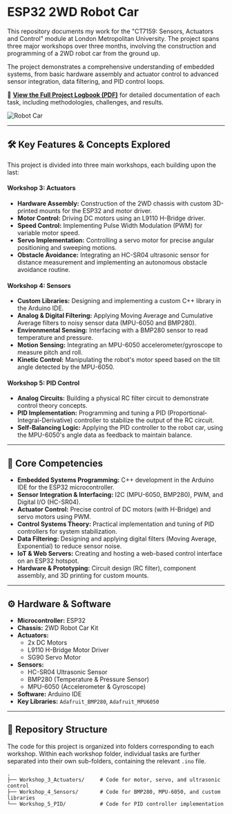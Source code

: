 # ESP32 2WD Robot Car

This repository documents my work for the "CT7159: Sensors, Actuators and Control" module at London Metropolitan University. The project spans three major workshops over three months, involving the construction and programming of a 2WD robot car from the ground up.

The project demonstrates a comprehensive understanding of embedded systems, from basic hardware assembly and actuator control to advanced sensor integration, data filtering, and PID control loops.

📄 [**View the Full Project Logbook (PDF)**](./2WD_Mobile_Robot_Car_Logbook.pdf) for detailed documentation of each task, including methodologies, challenges, and results.

![Robot Car](https://i.imgur.com/your-image-placeholder.png)

---

## 🛠️ Key Features & Concepts Explored

This project is divided into three main workshops, each building upon the last:

#### **Workshop 3: Actuators**
* **Hardware Assembly:** Construction of the 2WD chassis with custom 3D-printed mounts for the ESP32 and motor driver.
* **Motor Control:** Driving DC motors using an L9110 H-Bridge driver.
* **Speed Control:** Implementing Pulse Width Modulation (PWM) for variable motor speed.
* **Servo Implementation:** Controlling a servo motor for precise angular positioning and sweeping motions.
* **Obstacle Avoidance:** Integrating an HC-SR04 ultrasonic sensor for distance measurement and implementing an autonomous obstacle avoidance routine.

#### **Workshop 4: Sensors**
* **Custom Libraries:** Designing and implementing a custom C++ library in the Arduino IDE.
* **Analog & Digital Filtering:** Applying Moving Average and Cumulative Average filters to noisy sensor data (MPU-6050 and BMP280).
* **Environmental Sensing:** Interfacing with a BMP280 sensor to read temperature and pressure.
* **Motion Sensing:** Integrating an MPU-6050 accelerometer/gyroscope to measure pitch and roll.
* **Kinetic Control:** Manipulating the robot's motor speed based on the tilt angle detected by the MPU-6050.

#### **Workshop 5: PID Control**
* **Analog Circuits:** Building a physical RC filter circuit to demonstrate control theory concepts.
* **PID Implementation:** Programming and tuning a PID (Proportional-Integral-Derivative) controller to stabilize the output of the RC circuit.
* **Self-Balancing Logic:** Applying the PID controller to the robot car, using the MPU-6050's angle data as feedback to maintain balance.

---

## 🚀 Core Competencies

* **Embedded Systems Programming:** C++ development in the Arduino IDE for the ESP32 microcontroller.
* **Sensor Integration & Interfacing:** I2C (MPU-6050, BMP280), PWM, and Digital I/O (HC-SR04).
* **Actuator Control:** Precise control of DC motors (with H-Bridge) and servo motors using PWM.
* **Control Systems Theory:** Practical implementation and tuning of PID controllers for system stabilization.
* **Data Filtering:** Designing and applying digital filters (Moving Average, Exponential) to reduce sensor noise.
* **IoT & Web Servers:** Creating and hosting a web-based control interface on an ESP32 hotspot.
* **Hardware & Prototyping:** Circuit design (RC filter), component assembly, and 3D printing for custom mounts.

---

## ⚙️ Hardware & Software

* **Microcontroller:** ESP32
* **Chassis:** 2WD Robot Car Kit
* **Actuators:**
    * 2x DC Motors
    * L9110 H-Bridge Motor Driver
    * SG90 Servo Motor
* **Sensors:**
    * HC-SR04 Ultrasonic Sensor
    * BMP280 (Temperature & Pressure Sensor)
    * MPU-6050 (Accelerometer & Gyroscope)
* **Software:** Arduino IDE
* **Key Libraries:** `Adafruit_BMP280`, `Adafruit_MPU6050`

---

## 📁 Repository Structure

The code for this project is organized into folders corresponding to each workshop. Within each workshop folder, individual tasks are further separated into their own sub-folders, containing the relevant `.ino` file.

```
.
├── Workshop_3_Actuators/     # Code for motor, servo, and ultrasonic control
├── Workshop_4_Sensors/       # Code for BMP280, MPU-6050, and custom libraries
└── Workshop_5_PID/           # Code for PID controller implementation
